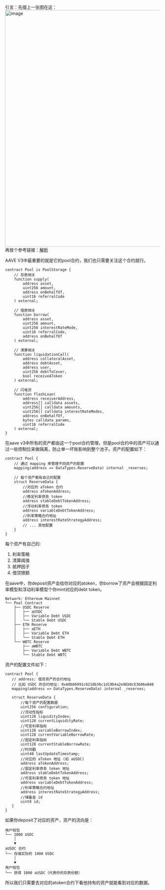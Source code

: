 引言：先摆上一张图在这：
<img width="767" alt="image" src="https://github.com/user-attachments/assets/7285a792-646e-4711-bdee-3c0a7c38daa6">
再放个参考链接：[解析](https://mirror.xyz/0x4339eA909BF03E7328AC14c75aF0940c082EA994/p1UxvRfJ_cTy-fZcEi66-AkEsb8jifZ9hNz5RUVptvU)

AAVE V3中最重要的就是它的pool合约，我们也只需要关注这个合约就行。
```
contract Pool is PoolStorage {
    // 存款相关
    function supply(
        address asset,
        uint256 amount,
        address onBehalfOf,
        uint16 referralCode
    ) external;

    // 借款相关
    function borrow(
        address asset,
        uint256 amount,
        uint256 interestRateMode,
        uint16 referralCode,
        address onBehalfOf
    ) external;

    // 清算相关
    function liquidationCall(
        address collateralAsset,
        address debtAsset,
        address user,
        uint256 debtToCover,
        bool receiveAToken
    ) external;

    // 闪电贷
    function flashLoan(
        address receiverAddress,
        address[] calldata assets,
        uint256[] calldata amounts,
        uint256[] calldata interestRateModes,
        address onBehalfOf,
        bytes calldata params,
        uint16 referralCode
    ) external;
}
```
在aave v3中所有的资产都由这一个pool合约管理，但是pool合约中的资产可以通过一些控制位来做隔离，防止单一坏账影响到整个池子。资产的配置如下：
```
contract Pool {
    // 通过 mapping 来管理不同资产的配置
    mapping(address => DataTypes.ReserveData) internal _reserves;
    
    // 每个资产都有自己的配置
    struct ReserveData {
        //对应的 aToken 合约
        address aTokenAddress;
        //稳定利率债务 token
        address stableDebtTokenAddress;
        //浮动利率债务 token
        address variableDebtTokenAddress;
        //利率策略合约地址
        address interestRateStrategyAddress;
        // ... 其他配置
    }
}
```
每个资产有自己的:

1. 利率策略
2. 清算阈值
3. 抵押因子
4. 借贷限额

在aave中，你deposit资产会给你对应的atoken，你borrow了资产会根据固定利率模型和浮动利率模型个你mint对应的debt token。
```
Network: Ethereum Mainnet
└── Pool Contract
    ├── USDC Reserve
    │   ├── aUSDC
    │   ├── Variable Debt USDC
    │   └── Stable Debt USDC
    ├── ETH Reserve
    │   ├── aETH
    │   ├── Variable Debt ETH
    │   └── Stable Debt ETH
    └── WBTC Reserve
        ├── aWBTC
        ├── Variable Debt WBTC
        └── Stable Debt WBTC
 ```
 资产的配置文件如下：
 ```
 contract Pool {
    // address: 借贷资产的合约地址
    // 比如 USDC 的合约地址: 0xA0b86991c6218b36c1d19D4a2e9Eb0cE3606eB48
    mapping(address => DataTypes.ReserveData) internal _reserves;

    struct ReserveData {
        //每个资产的配置数据
        uint256 configuration;
        //流动性指标
        uint128 liquidityIndex;
        uint128 currentLiquidityRate;
        //可变利率指标
        uint128 variableBorrowIndex;
        uint128 currentVariableBorrowRate;
        //固定利率指标
        uint128 currentStableBorrowRate;
        //时间戳
        uint40 lastUpdateTimestamp;
        //对应的 aToken 地址 (如 aUSDC)
        address aTokenAddress;
        //固定利率债务 token 地址
        address stableDebtTokenAddress;
        //可变利率债务 token 地址
        address variableDebtTokenAddress;
        //利率策略合约地址
        address interestRateStrategyAddress;
        //储备金 id
        uint8 id;
    }
}
```
如果你deposit了对应的资产，资产的流向是：
```
用户钱包
└── 1000 USDC
    │
    ▼
aUSDC 合约
└── 存储实际的 1000 USDC
    │
    ▼
用户钱包
└── 获得 1000 aUSDC（代表你的存款份额）
```
所以我们只需要去对应的atoken合约下看他持有的资产就能看到对应的数据。